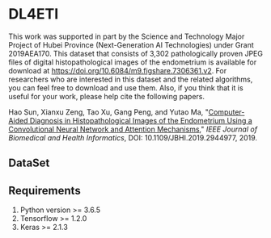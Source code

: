 # DL4ETI

This work was supported in part by the Science and Technology Major Project of Hubei Province (Next-Generation AI Technologies) under Grant 2019AEA170. This dataset that consists of 3,302 pathologically proven JPEG files of digital histopathological images of the endometrium is available for download at https://doi.org/10.6084/m9.figshare.7306361.v2. For researchers who are interested in this dataset and the related algorithms, you can feel free to download and use them. Also, if you think that it is useful for your work, please help cite the following papers.

Hao Sun, Xianxu Zeng, Tao Xu, Gang Peng, and Yutao Ma, "[Computer-Aided Diagnosis in Histopathological Images of the Endometrium Using a Convolutional Neural Network and Attention Mechanisms](https://ieeexplore.ieee.org/document/8854180)," _IEEE Journal of Biomedical and Health Informatics_, DOI: 10.1109/JBHI.2019.2944977, 2019.

## DataSet



## Requirements

1. Python version >= 3.6.5
2. Tensorflow >= 1.2.0
3. Keras >= 2.1.3

